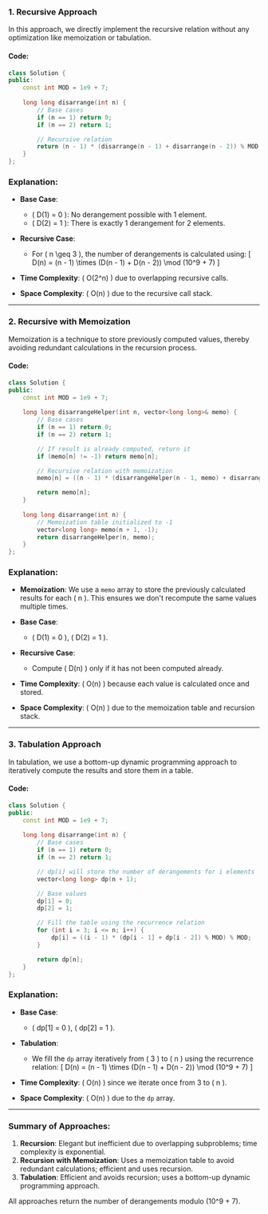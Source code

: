 ### 1. Recursive Approach

In this approach, we directly implement the recursive relation without any optimization like memoization or tabulation.

#### Code:

```cpp
class Solution {
public:
    const int MOD = 1e9 + 7;
    
    long long disarrange(int n) {
        // Base cases
        if (n == 1) return 0;
        if (n == 2) return 1;

        // Recursive relation
        return (n - 1) * (disarrange(n - 1) + disarrange(n - 2)) % MOD;
    }
};
```

### **Explanation**:
- **Base Case**:
  - \( D(1) = 0 \): No derangement possible with 1 element.
  - \( D(2) = 1 \): There is exactly 1 derangement for 2 elements.
  
- **Recursive Case**:
  - For \( n \geq 3 \), the number of derangements is calculated using:
    \[
    D(n) = (n - 1) \times (D(n - 1) + D(n - 2)) \mod (10^9 + 7)
    \]
  
- **Time Complexity**: \( O(2^n) \) due to overlapping recursive calls.
- **Space Complexity**: \( O(n) \) due to the recursive call stack.

---

### 2. Recursive with Memoization

Memoization is a technique to store previously computed values, thereby avoiding redundant calculations in the recursion process.

#### Code:

```cpp
class Solution {
public:
    const int MOD = 1e9 + 7;
    
    long long disarrangeHelper(int n, vector<long long>& memo) {
        // Base cases
        if (n == 1) return 0;
        if (n == 2) return 1;

        // If result is already computed, return it
        if (memo[n] != -1) return memo[n];

        // Recursive relation with memoization
        memo[n] = ((n - 1) * (disarrangeHelper(n - 1, memo) + disarrangeHelper(n - 2, memo)) % MOD) % MOD;

        return memo[n];
    }
    
    long long disarrange(int n) {
        // Memoization table initialized to -1
        vector<long long> memo(n + 1, -1);
        return disarrangeHelper(n, memo);
    }
};
```

### **Explanation**:
- **Memoization**: We use a `memo` array to store the previously calculated results for each \( n \). This ensures we don't recompute the same values multiple times.
  
- **Base Case**: 
  - \( D(1) = 0 \), \( D(2) = 1 \).
  
- **Recursive Case**: 
  - Compute \( D(n) \) only if it has not been computed already.

- **Time Complexity**: \( O(n) \) because each value is calculated once and stored.
- **Space Complexity**: \( O(n) \) due to the memoization table and recursion stack.

---

### 3. Tabulation Approach

In tabulation, we use a bottom-up dynamic programming approach to iteratively compute the results and store them in a table.

#### Code:

```cpp
class Solution {
public:
    const int MOD = 1e9 + 7;
    
    long long disarrange(int n) {
        // Base cases
        if (n == 1) return 0;
        if (n == 2) return 1;

        // dp[i] will store the number of derangements for i elements
        vector<long long> dp(n + 1);

        // Base values
        dp[1] = 0;
        dp[2] = 1;

        // Fill the table using the recurrence relation
        for (int i = 3; i <= n; i++) {
            dp[i] = ((i - 1) * (dp[i - 1] + dp[i - 2]) % MOD) % MOD;
        }

        return dp[n];
    }
};
```

### **Explanation**:
- **Base Case**:
  - \( dp[1] = 0 \), \( dp[2] = 1 \).
  
- **Tabulation**: 
  - We fill the `dp` array iteratively from \( 3 \) to \( n \) using the recurrence relation:
    \[
    D(n) = (n - 1) \times (D(n - 1) + D(n - 2)) \mod (10^9 + 7)
    \]

- **Time Complexity**: \( O(n) \) since we iterate once from 3 to \( n \).
- **Space Complexity**: \( O(n) \) due to the `dp` array.

---

### Summary of Approaches:
1. **Recursion**: Elegant but inefficient due to overlapping subproblems; time complexity is exponential.
2. **Recursion with Memoization**: Uses a memoization table to avoid redundant calculations; efficient and uses recursion.
3. **Tabulation**: Efficient and avoids recursion; uses a bottom-up dynamic programming approach.

All approaches return the number of derangements modulo \(10^9 + 7\).
